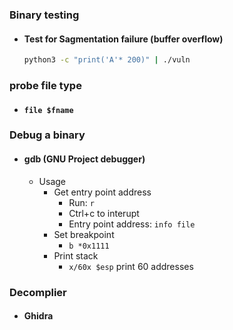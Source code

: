 ### Binary testing
- #### Test for Sagmentation failure (buffer overflow)
    ```bash
    python3 -c "print('A'* 200)" | ./vuln
    ```
### probe file type
- #### `file $fname`


### Debug a binary
- #### gdb (GNU Project debugger)
  - Usage
    - Get entry point address
      - Run: `r`
      - Ctrl+c to interupt
      - Entry point address: `info file`
    - Set breakpoint
      - `b *0x1111`
    - Print stack
      - `x/60x $esp` print 60 addresses

### Decomplier
- #### Ghidra